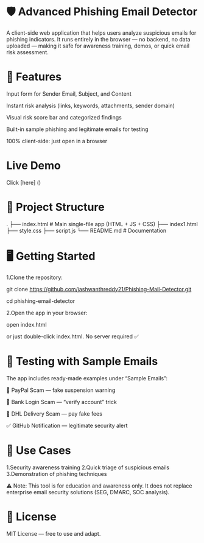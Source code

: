 # 🛡️ Advanced Phishing Email Detector

A client-side web application that helps users analyze suspicious emails for phishing indicators.
It runs entirely in the browser — no backend, no data uploaded — making it safe for awareness training, demos, or quick email risk assessment.

# 🚀 Features

Input form for Sender Email, Subject, and Content

Instant risk analysis (links, keywords, attachments, sender domain)

Visual risk score bar and categorized findings

Built-in sample phishing and legitimate emails for testing

100% client-side: just open in a browser

# Live Demo
Click [here] ()

# 📂 Project Structure
.
├── index.html   # Main single-file app (HTML + JS + CSS)
├── index1.html
├── style.css
├── script.js
└── README.md         # Documentation

# 🖥️ Getting Started

1.Clone the repository:

git clone https://github.com/jashwanthreddy21/Phishing-Mail-Detector.git


cd phishing-email-detector

2.Open the app in your browser:

open index.html

or just double-click index.html.
No server required ✅

# 🧪 Testing with Sample Emails

The app includes ready-made examples under “Sample Emails”:

🛑 PayPal Scam — fake suspension warning

🛑 Bank Login Scam — “verify account” trick

🛑 DHL Delivery Scam — pay fake fees

✅ GitHub Notification — legitimate security alert

# 📌 Use Cases

1.Security awareness training
2.Quick triage of suspicious emails
3.Demonstration of phishing techniques

⚠️ Note: This tool is for education and awareness only.
It does not replace enterprise email security solutions (SEG, DMARC, SOC analysis).

# 📜 License

MIT License — free to use and adapt.
